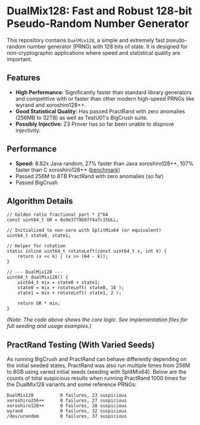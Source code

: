 # DualMix128: Fast and Robust 128-bit Pseudo-Random Number Generator

This repository contains `DualMix128`, a simple and extremely fast pseudo-random number generator (PRNG) with 128 bits of state. It is designed for non-cryptographic applications where speed and statistical quality are important.

## Features

* **High Performance:** Significantly faster than standard library generators and competitive with or faster than other modern high-speed PRNGs like wyrand and xoroshiro128++.
* **Good Statistical Quality:** Has passed PractRand with zero anomalies (256MB to 32TB) as well as TestU01's BigCrush suite.
* **Possibly Injective:** Z3 Prover has so far been unable to disprove injectivity.

## Performance

* **Speed:** 8.82x Java random, 27% faster than Java xoroshiro128++, 107% faster than C xoroshiro128++ ([benchmark](benchmark.out))
* Passed 256M to 8TB PractRand with zero anomalies (so far)
* Passed BigCrush

## Algorithm Details

```
// Golden ratio fractional part * 2^64
const uint64_t GR = 0x9e3779b97f4a7c15ULL;

// Initialized to non-zero with SplitMix64 (or equivalent)
uint64_t state0, state1; 

// Helper for rotation
static inline uint64_t rotateLeft(const uint64_t x, int k) {
	return (x << k) | (x >> (64 - k));
}

// --- DualMix128 ---
uint64_t dualMix128() {
    uint64_t mix = state0 + state1;
    state0 = mix + rotateLeft( state0, 16 );
    state1 = mix + rotateLeft( state1, 2 );

    return GR * mix;
}
```

*(Note: The code above shows the core logic. See implementation files for full seeding and usage examples.)*


## PractRand Testing (With Varied Seeds)

As running BigCrush and PractRand can behave differently depending on the initial seeded states, PractRand was also run multiple times from 256M to 8GB using varied initial seeds (seeding with SplitMix64). Below are the counts of total suspicious results when running PractRand 1000 times for the DualMix128 variants and some reference PRNGs:

```
DualMix128          0 failures, 23 suspicious
xoroshiro256++      0 failures, 27 suspicious
xoroshiro128++      0 failures, 28 suspicious
wyrand              0 failures, 32 suspicious
/dev/urandom        0 failures, 37 suspicious
```

